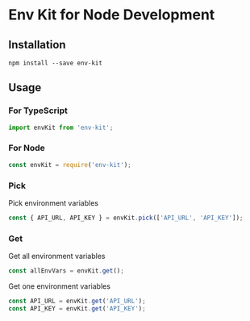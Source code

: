 # Env Kit for Node Development

## Installation

```
npm install --save env-kit
```

## Usage

### For TypeScript

```ts
import envKit from 'env-kit';
```

### For Node

```js
const envKit = require('env-kit');
```

### Pick

Pick environment variables

```ts
const { API_URL, API_KEY } = envKit.pick(['API_URL', 'API_KEY']);
```

### Get

Get all environment variables

```ts
const allEnvVars = envKit.get();
```

Get one environment variables

```ts
const API_URL = envKit.get('API_URL');
const API_KEY = envKit.get('API_KEY');
```
